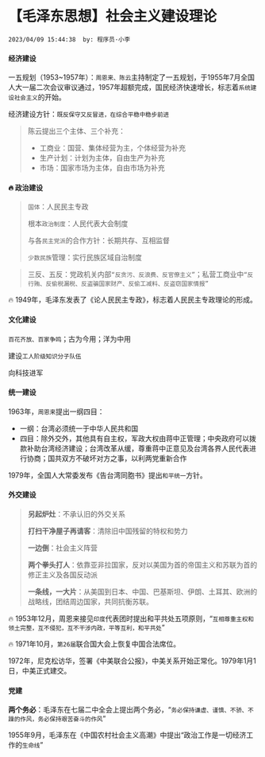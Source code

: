# 【毛泽东思想】社会主义建设理论

`2023/04/09 15:44:38  by: 程序员·小李`

#### 经济建设

一五规划（1953~1957年）：`周恩来、陈云`主持制定了一五规划，于1955年7月全国人大一届二次会议审议通过，1957年超额完成，国民经济快速增长，标志着`系统建设社会主义`的开始。

经济建设方针：`既反保守又反冒进，在综合平稳中稳步前进`

> 陈云提出三个主体、三个补充：
> * 工商业：国营、集体经营为主，个体经营为补充
> * 生产计划：计划为主体，自由生产为补充
> * 市场：国家市场为主体，自由市场为补充


#### 🔥 政治建设

> `国体`：人民民主专政
>
> 根本`政治制度`：人民代表大会制度
>
> 与各`民主党派`的合作方针：长期共存、互相监督
>
>`少数民族`管理：实行民族区域自治制度

>三反、五反：党政机关内部`“反贪污、反浪费、反官僚主义”`；私营工商业中`“反行贿、反偷税漏税、反盗骗国家财产、反偷工减料、反盗窃国家情报”`

🔥 1949年，毛泽东发表了《论人民民主专政》，标志着人民民主专政理论的形成。


#### 文化建设

`百花齐放、百家争鸣`；古为今用；洋为中用

建设`工人阶级知识分子队伍`

向科技进军


#### 统一建设

1963年，`周恩来`提出一纲四目：
* 一纲：台湾必须统一于中华人民共和国
* 四目：除外交外，其他具有自主权，军政大权由蒋中正管理；中央政府可以拨款补助台湾经济建设；台湾改革从缓，尊重蒋中正意见及台湾各界人民代表进行协商；国共双方不破坏对方之事，以利两党重新合作

1979年，全国人大常委发布《告台湾同胞书》提出`和平统一`方针。



#### 外交建设

> **另起炉灶**：不承认旧的外交关系
> 
> **打扫干净屋子再请客**：清除旧中国残留的特权和势力
> 
> **一边倒**：社会主义阵营
> 
> **两个拳头打人**：依靠亚非拉国家，反对以美国为首的帝国主义和苏联为首的修正主义及各国反动派
> 
> **一条线，一大片**：从美国到日本、中国、巴基斯坦、伊朗、土耳其、欧洲的战略线，团结周边国家，共同抗衡苏联。

🔥 1953年12月，周恩来接见`印度`代表团时提出和平共处五项原则，“`互相尊重主权和领土完整，互不侵犯，互不干涉内政，平等互利，和平共处`”

🔥 1971年10月，`第26届`联合国大会上恢复中国合法席位。

1972年，尼克松访华，签署《中美联合公报》，中美关系开始正常化。1979年1月1日，中美正式建交。


#### 党建

**两个务必**：毛泽东在七届二中全会上提出两个务必，“`务必保持谦虚、谨慎、不骄、不躁的作风，务必保持艰苦奋斗的作风`”

1955年9月，毛泽东在《中国农村社会主义高潮》中提出“政治工作是一切经济工作的`生命线`”